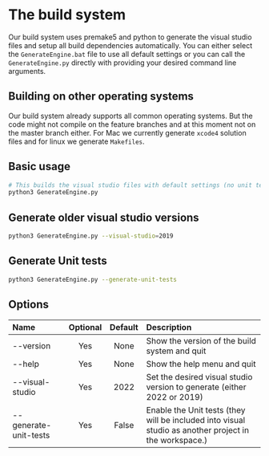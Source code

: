 # The build system

Our build system uses premake5 and python to generate the visual studio files and setup all build dependencies automatically. You can either select the `GenerateEngine.bat` file to use all default settings or you can call the `GenerateEngine.py` directly with providing your desired command line arguments.

## Building on other operating systems

Our build system already supports all common operating systems. But the code might not compile on the feature branches and at this moment not on the master branch either. For Mac we currently generate `xcode4` solution files and for linux we generate `Makefiles`.

## Basic usage

```sh
# This builds the visual studio files with default settings (no unit tests and visual studio version 2022)
python3 GenerateEngine.py
```

## Generate older visual studio versions

```sh
python3 GenerateEngine.py --visual-studio=2019
```

## Generate Unit tests

```sh
python3 GenerateEngine.py --generate-unit-tests
```

## Options

| Name        | Optional | Default | Description     |
| :---        |  :----:  | :----: |         :--- |
| --version              |   Yes  |  None  | Show the version of the build system and quit
| --help                 |   Yes  |  None  | Show the help menu and quit
| --visual-studio        |   Yes  |  2022  | Set the desired visual studio version to generate (either 2022 or 2019)
| --generate-unit-tests  |   Yes  |  False  | Enable the Unit tests (they will be included into visual studio as another project in the workspace.)

